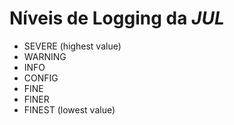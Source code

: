 # Níveis de Logging da *JUL*
- SEVERE (highest value)
- WARNING
- INFO
- CONFIG
- FINE
- FINER
- FINEST (lowest value)

